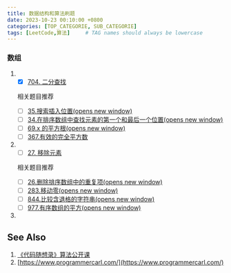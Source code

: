 ```yaml
---
title: 数据结构和算法刷题
date: 2023-10-23 00:10:00 +0800
categories: [TOP_CATEGORIE, SUB_CATEGORIE]
tags: [LeetCode,算法]     # TAG names should always be lowercase
---
```


### 数组

1. - [x] [704. 二分查找](https://leetcode.cn/problems/binary-search/)

   相关题目推荐

   - [ ] [35.搜索插入位置(opens new window)](https://programmercarl.com/0035.搜索插入位置.html)
   - [ ] [34.在排序数组中查找元素的第一个和最后一个位置(opens new window)](https://programmercarl.com/0034.在排序数组中查找元素的第一个和最后一个位置.html)
   - [ ] [69.x 的平方根(opens new window)](https://leetcode.cn/problems/sqrtx/)
   - [ ] [367.有效的完全平方数](https://leetcode.cn/problems/valid-perfect-square/)

2. - [ ] [27. 移除元素](https://leetcode.cn/problems/remove-element/)

   相关题目推荐

   - [ ] [26.删除排序数组中的重复项(opens new window)](https://leetcode.cn/problems/remove-duplicates-from-sorted-array/)
   - [ ] [283.移动零(opens new window)](https://leetcode.cn/problems/move-zeroes/)
   - [ ] [844.比较含退格的字符串(opens new window)](https://leetcode.cn/problems/backspace-string-compare/)
   - [ ] [977.有序数组的平方(opens new window)](https://leetcode.cn/problems/squares-of-a-sorted-array/)

3. 





## See Also

1. [《代码随想录》算法公开课](https://www.bilibili.com/video/BV12A4y1Z7LP/?vd_source=3afcc36db719cf17067a572101ab4393)
2. [https://www.programmercarl.com/](https://www.programmercarl.com/)
